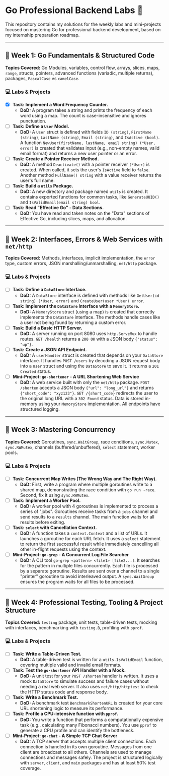# Go Professional Backend Labs 🚀

This repository contains my solutions for the weekly labs and mini-projects focused on mastering Go for professional backend development, based on my internship preparation roadmap.

---

## 🎯 Week 1: Go Fundamentals & Structured Code

**Topics Covered:** Go Modules, variables, control flow, arrays, slices, maps, `range`, structs, pointers, advanced functions (variadic, multiple returns), packages, `PascalCase` vs `camelCase`.

### 💻 Labs & Projects

- [x] **Task: Implement a Word Frequency Counter.**
  - **DoD:** A program takes a string and prints the frequency of each word using a map. The count is case-insensitive and ignores punctuation.
- [ ] **Task: Define a `User` Model.**
  - **DoD:** A `User` struct is defined with fields `ID (string)`, `FirstName (string)`, `LastName (string)`, `Email (string)`, and `IsActive (bool)`. A function `NewUser(firstName, lastName, email string) (*User, error)` is created that validates input (e.g., non-empty names, valid email format) and returns a new user pointer or an error.
- [ ] **Task: Create a Pointer Receiver Method.**
  - **DoD:** A method `Deactivate()` with a pointer receiver `(*User)` is created. When called, it sets the user's `IsActive` field to `false`. Another method `FullName() string` with a value receiver returns the user's full name.
- [ ] **Task: Build a `utils` Package.**
  - **DoD:** A new directory and package named `utils` is created. It contains exported functions for common tasks, like `GenerateUUID()` and `IsValidEmail(email string) bool`.
- [ ] **Task: Read "Effective Go" - Data Sections.**
  - **DoD:** You have read and taken notes on the "Data" sections of Effective Go, including slices, maps, and allocation.

---

## 🎯 Week 2: Interfaces, Errors & Web Services with `net/http`

**Topics Covered:** Methods, interfaces, implicit implementation, the `error` type, custom errors, JSON marshalling/unmarshalling, `net/http` package.

### 💻 Labs & Projects

- [ ] **Task: Define a `DataStore` Interface.**
  - **DoD:** A `DataStore` interface is defined with methods like `GetUser(id string) (*User, error)` and `CreateUser(user *User) error`.
- [ ] **Task: Implement the `DataStore` Interface with a `MemoryStore`.**
  - **DoD:** A `MemoryStore` struct (using a map) is created that correctly implements the `DataStore` interface. The methods handle cases like a user not being found by returning a custom error.
- [ ] **Task: Build a Basic HTTP Server.**
  - **DoD:** A server running on port 8080 uses `http.ServeMux` to handle routes. `GET /health` returns a `200 OK` with a JSON body `{"status": "up"}`.
- [ ] **Task: Create a JSON API Endpoint.**
  - **DoD:** A `userHandler` struct is created that depends on your `DataStore` interface. It handles `POST /users` by decoding a JSON request body into a `User` struct and using the `DataStore` to save it. It returns a `201 Created` status.
- [ ] **Mini-Project: `go-shortener` - A URL Shortening Web Service**
  - **DoD:** A web service built with only the `net/http` package. `POST /shorten` accepts a JSON body `{"url": "long_url"}` and returns `{"short_code": "xyz123"}`. `GET /{short_code}` redirects the user to the original long URL with a `302 Found` status. Data is stored in-memory using your `MemoryStore` implementation. All endpoints have structured logging.

---

## 🎯 Week 3: Mastering Concurrency

**Topics Covered:** Goroutines, `sync.WaitGroup`, race conditions, `sync.Mutex`, `sync.RWMutex`, channels (buffered/unbuffered), `select` statement, worker pools.

### 💻 Labs & Projects

- [ ] **Task: Concurrent Map Writes (The Wrong Way and The Right Way).**
  - **DoD:** First, write a program where multiple goroutines write to a shared map, demonstrating the race condition with `go run -race`. Second, fix it using `sync.RWMutex`.
- [ ] **Task: Implement a Worker Pool.**
  - **DoD:** A worker pool with 4 goroutines is implemented to process a series of "jobs". Goroutines receive tasks from a `jobs` channel and send results to a `results` channel. The main function waits for all results before exiting.
- [ ] **Task: `select` with Cancellation Context.**
  - **DoD:** A function takes a `context.Context` and a list of URLs. It launches a goroutine for each URL fetch. It uses a `select` statement to return the first successful result while immediately cancelling all other in-flight requests using the context.
- [ ] **Mini-Project: `go-grep` - A Concurrent Log File Searcher**
  - **DoD:** A CLI tool `go-grep <pattern> <file1> [file2...]`. It searches for the pattern in multiple files concurrently. Each file is processed by a separate goroutine. Results are sent over a channel to a single "printer" goroutine to avoid interleaved output. A `sync.WaitGroup` ensures the program waits for all files to be processed.

---

## 🎯 Week 4: Professional Testing, Tooling & Project Structure

**Topics Covered:** `testing` package, unit tests, table-driven tests, mocking with interfaces, benchmarking with `testing.B`, profiling with `pprof`.

### 💻 Labs & Projects

- [ ] **Task: Write a Table-Driven Test.**
  - **DoD:** A table-driven test is written for a `utils.IsValidEmail` function, covering multiple valid and invalid email formats.
- [ ] **Task: Test the `go-shortener` API Handler with a Mock.**
  - **DoD:** A unit test for your `POST /shorten` handler is written. It uses a mock `DataStore` to simulate success and failure cases without needing a real web server. It also uses `net/http/httptest` to check the HTTP status code and response body.
- [ ] **Task: Write a Benchmark Test.**
  - **DoD:** A benchmark test `BenchmarkShortenURL` is created for your core URL shortening logic to measure its performance.
- [ ] **Task: Profile a CPU-intensive function with `pprof`.**
  - **DoD:** You write a function that performs a computationally expensive task (e.g., calculating many Fibonacci numbers). You use `pprof` to generate a CPU profile and can identify the bottleneck.
- [ ] **Mini-Project: `go-chat` - A Simple TCP Chat Server**
  - **DoD:** A TCP server that accepts multiple client connections. Each connection is handled in its own goroutine. Messages from one client are broadcast to all others. Channels are used to manage connections and messages safely. The project is structured logically with `server`, `client`, and `main` packages and has at least 50% test coverage.

